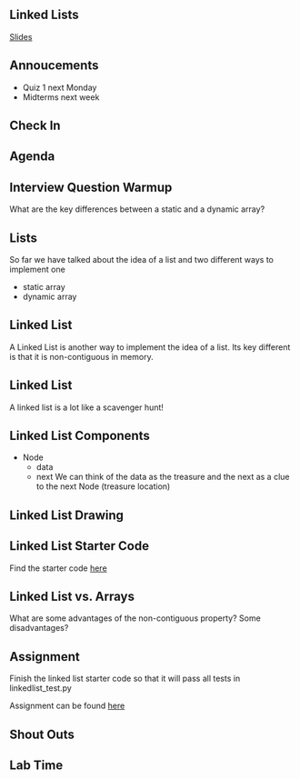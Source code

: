 <!-- .slide: data-background="./../Images/header.svg" data-background-repeat="none" data-background-size="40% 40%" data-background-position="center 10%" class="header" -->

## Linked Lists

[Slides](https://tech-at-du.github.io/CS-1.2-Intro-Data-Structures/Slides/Lesson5.html)

<!-- > -->

## Annoucements

- Quiz 1 next Monday
- Midterms next week

## Check In

<!-- > -->

## Agenda

<!-- > -->

## Interview Question Warmup

What are the key differences between a static and a dynamic array?

<!-- > -->

## Lists

So far we have talked about the idea of a list and two different ways to implement one

- static array
- dynamic array

<!-- > -->

## Linked List

A Linked List is another way to implement the idea of a list. Its key different is that it is non-contiguous in memory.

<!-- > -->

## Linked List

A linked list is a lot like a scavenger hunt!

<!-- > -->

## Linked List Components

- Node
    - data
    - next
We can think of the data as the treasure and the next as a clue to the next Node (treasure location)

<!-- > -->

## Linked List Drawing

<!-- > -->

## Linked List Starter Code

Find the starter code [here](https://github.com/tech-at-du/CS-1.2-Intro-Data-Structures/blob/master/Code/linkedlist.py)

<!-- > -->

## Linked List vs. Arrays

What are some advantages of the non-contiguous property? Some disadvantages?

<!-- > -->

## Assignment

Finish the linked list starter code so that it will pass all tests in linkedlist_test.py

Assignment can be found [here](Lessons/HW2.md)

<!-- > -->

## Shout Outs

<!-- > -->

## Lab Time
